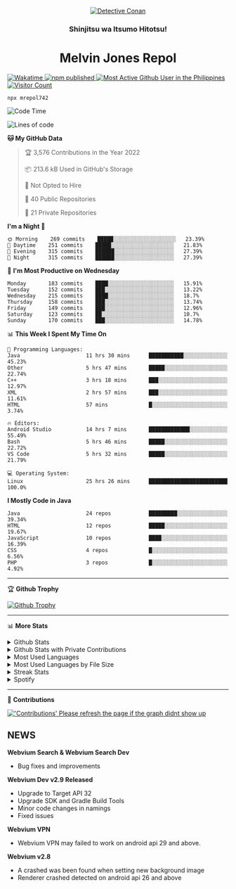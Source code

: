 <p align="center">

<a href="https://mrepol742.github.io">
  <img alt="Detective Conan" src="https://mrepol742-gif-randomizer.vercel.app/api/" /> 
  </a> 
  <h3 align="center">Shinjitsu wa Itsumo Hitotsu!</h3>
  <h1 align="center">Melvin Jones Repol</h1>
  <a href="https://mrepol742.github.io">
   <img alt="Wakatime" src="https://github.com/mrepol742/mrepol742/actions/workflows/README.yml/badge.svg" /> 
  <img alt="npm published" src="https://github.com/mrepol742/mrepol742/actions/workflows/npmjs.yml/badge.svg"/>
    <img alt="Most Active Github User in the Philippines" src="https://enibdhv97zm33sz.m.pipedream.net" /> 
     <img alt="Visitor Count" src="https://visitor-badge.glitch.me/badge?page_id=mrepol742" /> 
  </a>
</p>

~~~
npx mrepol742
~~~

[comment]: <> (This is a automated generated Data from github action workflow)
[comment]: <> (START OF GENERATED DATA)

<!--START_SECTION:waka-->
![Code Time](http://img.shields.io/badge/Code%20Time-613%20hrs%2042%20mins-blue)

![Lines of code](https://img.shields.io/badge/From%20Hello%20World%20I%27ve%20Written-234%20Thousand%20lines%20of%20code-blue)

**🐱 My GitHub Data** 

> 🏆 3,576 Contributions in the Year 2022
 > 
> 📦 213.6 kB Used in GitHub's Storage 
 > 
> 🚫 Not Opted to Hire
 > 
> 📜 40 Public Repositories 
 > 
> 🔑 21 Private Repositories  
 > 
**I'm a Night 🦉** 

```text
🌞 Morning    269 commits    █████░░░░░░░░░░░░░░░░░░░░   23.39% 
🌆 Daytime    251 commits    █████░░░░░░░░░░░░░░░░░░░░   21.83% 
🌃 Evening    315 commits    ██████░░░░░░░░░░░░░░░░░░░   27.39% 
🌙 Night      315 commits    ██████░░░░░░░░░░░░░░░░░░░   27.39%

```
📅 **I'm Most Productive on Wednesday** 

```text
Monday       183 commits    ████░░░░░░░░░░░░░░░░░░░░░   15.91% 
Tuesday      152 commits    ███░░░░░░░░░░░░░░░░░░░░░░   13.22% 
Wednesday    215 commits    ████░░░░░░░░░░░░░░░░░░░░░   18.7% 
Thursday     158 commits    ███░░░░░░░░░░░░░░░░░░░░░░   13.74% 
Friday       149 commits    ███░░░░░░░░░░░░░░░░░░░░░░   12.96% 
Saturday     123 commits    ██░░░░░░░░░░░░░░░░░░░░░░░   10.7% 
Sunday       170 commits    ███░░░░░░░░░░░░░░░░░░░░░░   14.78%

```


📊 **This Week I Spent My Time On** 

```text
💬 Programming Languages: 
Java                     11 hrs 30 mins      ███████████░░░░░░░░░░░░░░   45.23% 
Other                    5 hrs 47 mins       █████░░░░░░░░░░░░░░░░░░░░   22.74% 
C++                      3 hrs 18 mins       ███░░░░░░░░░░░░░░░░░░░░░░   12.97% 
XML                      2 hrs 57 mins       ███░░░░░░░░░░░░░░░░░░░░░░   11.61% 
HTML                     57 mins             █░░░░░░░░░░░░░░░░░░░░░░░░   3.74%

🔥 Editors: 
Android Studio           14 hrs 7 mins       █████████████░░░░░░░░░░░░   55.49% 
Bash                     5 hrs 46 mins       █████░░░░░░░░░░░░░░░░░░░░   22.72% 
VS Code                  5 hrs 32 mins       █████░░░░░░░░░░░░░░░░░░░░   21.79%

💻 Operating System: 
Linux                    25 hrs 26 mins      █████████████████████████   100.0%

```

**I Mostly Code in Java** 

```text
Java                     24 repos            █████████░░░░░░░░░░░░░░░░   39.34% 
HTML                     12 repos            █████░░░░░░░░░░░░░░░░░░░░   19.67% 
JavaScript               10 repos            ████░░░░░░░░░░░░░░░░░░░░░   16.39% 
CSS                      4 repos             █░░░░░░░░░░░░░░░░░░░░░░░░   6.56% 
PHP                      3 repos             █░░░░░░░░░░░░░░░░░░░░░░░░   4.92%

```



<!--END_SECTION:waka-->

[comment]: <> (END OF GENERATED DATA)

<p>
  
  <hr>

🏆 **Github Trophy**
  
<a href="https://mrepol742.github.io">
<img alt="Github Trophy" src="https://github-profile-trophy.vercel.app/?username=mrepol742&theme=gruvbox">
</a>
</p>

<p>
  
   <hr>

📊 **More Stats**
  
<details>
  <summary>Github Stats</summary>
  <br>
  <a href="https://mrepol742.github.io">
  <img alt="Github Stats" src="https://github-readme-stats.vercel.app/api?username=mrepol742&show_icons=true&count_private=true&theme=gruvbox&include_all_commits=true">
</a>  
  
</details> 
  
  <details>
  <summary>Github Stats with Private Contributions</summary>
  <br>
 <a href="https://mrepol742.github.io">
<img alt="Github Stats with Private Contributions" src="https://mrepol742.github.io/github-stats/generated/overview.svg">
</a>
</details>
  
<details>
  <summary>Most Used Languages</summary>
  <br>
 <a href="https://mrepol742.github.io">
<img alt="Most Used Languages" src="https://github-readme-stats.vercel.app/api/top-langs/?username=mrepol742&layout=compact&include_all_commits=true&&count_private=true&langs_count=20&theme=gruvbox">
</a>
</details>

 <details>
  <summary>Most Used Languages by File Size</summary>
  <br>
 <a href="https://mrepol742.github.io">
<img alt="Most Used Languages by File Size" src="https://mrepol742.github.io/github-stats/generated/languages.svg">
</a>
</details>

<details>
  <summary>Streak Stats</summary>
  <br>
<a href="https://mrepol742.github.io">
<img alt="'Streak Stats' Please refresh the page if the stats didnt show up" src="https://mrepol742-streak-stats.herokuapp.com/?user=mrepol742&theme=gruvbox">
</a>
</p>
</details>
<details>
  <summary>Spotify</summary>
  <br>
<a href="https://mrepol742.github.io">
<img alt="Spotify" src="https://spotify-recently-played-readme.vercel.app/api?user=7xx9e7hwq1qyown0m4ut78pcz&count=10&unique=true">
</a>
</p>
</details>

 <hr>

📜 **Contributions**
  
<a href="https://mrepol742.github.io">
<img alt="'Contributions' Please refresh the page if the graph didnt show up" src="https://mrepol742-activity-graph.herokuapp.com/graph?username=mrepol742&theme=github&hide_border=true">
</a>
</p>


## NEWS
**Webvium Search & Webvium Search Dev**
- Bug fixes and improvements

**Webvium Dev v2.9 Released**
- Upgrade to Target API 32
- Upgrade SDK and Gradle Build Tools
- Minor code changes in namings
- Fixed issues

**Webvium VPN**
- Webvium VPN may failed to work on android api 29 and above.

**Webvium v2.8**
- A crashed was been found when setting new background image
- Renderer crashed detected on android api 26 and above
